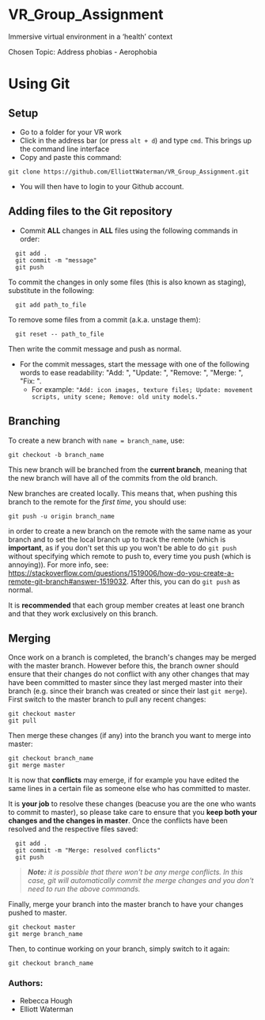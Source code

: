 # VR_Group_Assignment
Immersive virtual environment in a ‘health’ context

Chosen Topic: Address phobias - Aerophobia


# Using Git
## Setup
 - Go to a folder for your VR work
 - Click in the address bar (or press ```alt + d```) and type ```cmd```. This brings up the command line interface
 - Copy and paste this command: 
```
git clone https://github.com/ElliottWaterman/VR_Group_Assignment.git 
```
 - You will then have to login to your Github account.
 
 ## Adding files to the Git repository
 - Commit __ALL__ changes in __ALL__ files using the following commands in order: 
```
  git add .
  git commit -m "message"
  git push
```
To commit the changes in only some files (this is also known as  staging), substitute in the following:
```
  git add path_to_file
```
To remove some files from a commit (a.k.a. unstage them):
```
  git reset -- path_to_file
```
Then write the commit message and push as normal.
   - For the commit messages, start the message with one of the following words to ease readability: "Add: ", "Update: ", "Remove: ", "Merge: ", "Fix: ". 
     - For example: ```"Add: icon images, texture files; Update: movement scripts, unity scene; Remove: old unity models."```

##  Branching
To create a new branch with ```name = branch_name```, use: 
```
git checkout -b branch_name
```
This new branch will be branched from the __current branch__, meaning that the new branch will have all of the commits from the old branch.

New branches are created locally. This means that, when pushing this branch to the remote for the *first time*, you should use:
```
git push -u origin branch_name
```
in order to create a new branch on the remote with the same name as your branch and to set the local branch up to track the remote (which is __important__, as if you don't set this up you won't be able to do ```git push``` without specifying which remote to push to, every time you push (which is annoying)). For more info, see: https://stackoverflow.com/questions/1519006/how-do-you-create-a-remote-git-branch#answer-1519032. After this, you can do ```git push``` as normal.

It is __recommended__ that each group member creates at least one branch and that they work exclusively on this branch.

## Merging
Once work on a branch is completed, the branch's changes may be merged with the master branch. However before this, the branch owner should ensure that their changes do not conflict with any other changes that may have been committed to master since they last merged master into their branch (e.g. since their branch was created or since their last ```git merge```). First switch to the master branch to pull any recent changes:
```
git checkout master
git pull
```
Then merge these changes (if any) into the branch you want to merge into master:
```
git checkout branch_name
git merge master
```
It is now that __conflicts__ may emerge, if for example you have edited the same lines in a certain file as someone else who has committed to master. 

It is __your job__ to resolve these changes (beacuse you are the one who wants to commit to master), so please take care to ensure that you __keep both your changes and the changes in master__. Once the conflicts have been resolved and the respective files saved:
```
  git add .
  git commit -m "Merge: resolved conflicts"
  git push
```
>*__Note:__ it is possible that there won't be any merge conflicts. In this case, git will automatically commit the merge changes and you don't need to run the above commands.*

Finally, merge your branch into the master branch to have your changes pushed to master.
```
git checkout master
git merge branch_name
```
Then, to continue working on your branch, simply switch to it again:
```
git checkout branch_name
```

### Authors:
- Rebecca Hough
- Elliott Waterman